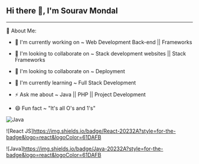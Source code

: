 ## Hi there 👋, I'm Sourav Mondal

<hr>
💬 About Me: 

 - 🔭 I'm currently working on ~ Web Development Back-end || Frameworks

 - 👯 I'm looking to collaborate on ~ Stack development websites || Stack Frameworks

 - 👯 I'm looking to collaborate on ~ Deployment

<!--
 - 🤔 I'm looking for help with Research on ~ Fuzzy Logic || Expert System || Neural Network
-->

 - 🌱 I'm currently learning ~ Full Stack Development

 - ⚡ Ask me about ~ Java || PHP || Project Development

 - 😄 Fun fact ~ "It's all O's and 1's"



![Java](https://img.shields.io/badge/Java-red?style=flat&logo=yes&logoColor=blue)

![React JS]https://img.shields.io/badge/React-20232A?style=for-the-badge&logo=react&logoColor=61DAFB

![Java]https://img.shields.io/badge/Java-20232A?style=for-the-badge&logo=react&logoColor=61DAFB





